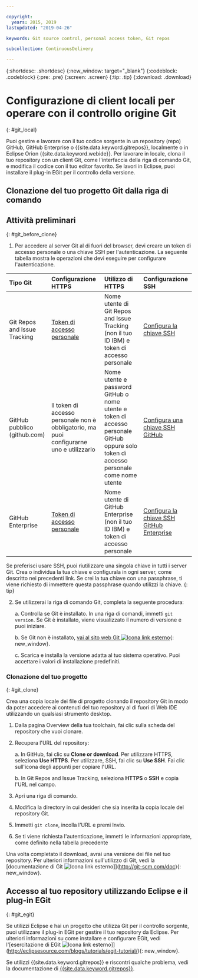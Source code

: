 ```yaml
---

copyright:
  years: 2015, 2019
lastupdated: "2019-04-26"

keywords: Git source control, personal access token, Git repos

subcollection: ContinuousDelivery

---
```


{:shortdesc: .shortdesc}
{:new_window: target="_blank"}
{:codeblock: .codeblock}
{:pre: .pre}
{:screen: .screen}
{:tip: .tip}
{:download: .download}

# Configurazione di client locali per operare con il controllo origine Git
{: #git_local}


Puoi gestire e lavorare con il tuo codice sorgente in un repository (repo) GitHub, GitHub Enterprise o {{site.data.keyword.gitrepos}}, localmente o in Eclipse Orion {{site.data.keyword.webide}}. Per lavorare in locale, clona il tuo repository con un client Git, come l'interfaccia della riga di comando Git, e modifica il codice con il tuo editor favorito. Se lavori in Eclipse, puoi installare il plug-in EGit per il controllo della versione.

## Clonazione del tuo progetto Git dalla riga di comando


## Attività preliminari
{: #git_before_clone}

1. Per accedere al server Git al di fuori del browser, devi creare un token di accesso personale o una chiave SSH per l'autenticazione. La seguente tabella mostra le operazioni che devi eseguire per configurare l'autenticazione.

| Tipo Git  | Configurazione HTTPS | Utilizzo di HTTPS |  Configurazione SSH |
|:-----------|:-------------|:------------|:-------------|
| Git Repos and Issue Tracking  | [Token di accesso personale](/docs/services/ContinuousDelivery?topic=ContinuousDelivery-git_working#create_pat) | Nome utente di Git Repos and Issue Tracking (non il tuo ID IBM) e token di accesso personale | [Configura la chiave SSH](/docs/services/ContinuousDelivery?topic=ContinuousDelivery-git_working#creating-an-ssh-key) |
| GitHub pubblico (github.com) | Il token di accesso personale non è obbligatorio, ma puoi configurarne uno e utilizzarlo | Nome utente e password GitHub o nome utente e token di accesso personale GitHub oppure solo token di accesso personale come nome utente | [Configura una chiave SSH GitHub](https://help.github.com/articles/generating-a-new-ssh-key-and-adding-it-to-the-ssh-agent/) |
| GitHub Enterprise | [Token di accesso personale](/docs/services/ghededicated?topic=ghededicated-getting-started#ghe_auth) | Nome utente di GitHub Enterprise (non il tuo ID IBM) e token di accesso personale | [Configura la chiave SSH GitHub Enterprise](/docs/services/ghededicated?topic=ghededicated-getting-started#ghe_auth) |

Se preferisci usare SSH, puoi riutilizzare una singola chiave in tutti i server Git. Crea o individua la tua chiave e configurala in ogni server, come descritto nei precedenti link. Se crei la tua chiave con una passphrase, ti viene richiesto di immettere questa passphrase quando utilizzi la chiave.
{: tip}

2. Se utilizzerai la riga di comando Git, completa la seguente procedura:

    a. Controlla se Git è installato. In una riga di comandi, immetti `git version`. Se Git è installato, viene visualizzato il numero di versione e puoi iniziare.

    b. Se Git non è installato, [vai al sito web Git ![Icona link esterno](../../icons/launch-glyph.svg "Icona link esterno")](http://git-scm.com/downloads){: new_window}.

    c. Scarica e installa la versione adatta al tuo sistema operativo. Puoi accettare i valori di installazione predefiniti.


### Clonazione del tuo progetto
{: #git_clone}

Crea una copia locale dei file di progetto clonando il repository Git in modo da poter accedere ai contenuti del tuo repository al di fuori di Web IDE utilizzando un qualsiasi strumento desktop.

1. Dalla pagina Overview della tua toolchain, fai clic sulla scheda del repository che vuoi clonare.

2. Recupera l'URL del repository:

   a. In GitHub, fai clic su **Clone or download**. Per utilizzare HTTPS, seleziona **Use HTTPS**.  Per utilizzare, SSH, fai clic su **Use SSH**. Fai clic sull'icona degli appunti per copiare l'URL.

   b. In Git Repos and Issue Tracking, seleziona **HTTPS** o **SSH** e copia l'URL nel campo.

3. Apri una riga di comando.

4. Modifica la directory in cui desideri che sia inserita la copia locale del repository Git.

5. Immetti `git clone`, incolla l'URL e premi Invio.

6. Se ti viene richiesta l'autenticazione, immetti le informazioni appropriate, come definito nella tabella precedente


Una volta completato il download, avrai una versione dei file nel tuo repository. Per ulteriori informazioni sull'utilizzo di Git, vedi la [documentazione di Git ![Icona link esterno](../../icons/launch-glyph.svg "Icona link esterno")]](http://git-scm.com/doc){: new_window}.


## Accesso al tuo repository utilizzando Eclipse e il plug-in EGit
{: #git_egit}

Se utilizzi Eclipse e hai un progetto che utilizza Git per il controllo sorgente, puoi utilizzare il plug-in EGit per gestire il tuo repository da Eclipse. Per ulteriori informazioni su come installare e configurare EGit, vedi l'[esercitazione di EGit ![Icona link esterno](../../icons/launch-glyph.svg "Icona link esterno")]](http://eclipsesource.com/blogs/tutorials/egit-tutorial/){: new_window}.

Se utilizzi {{site.data.keyword.gitrepos}} e riscontri qualche problema, vedi la documentazione di [{{site.data.keyword.gitrepos}}](/docs/services/ContinuousDelivery?topic=ContinuousDelivery-git_working#git_local).

